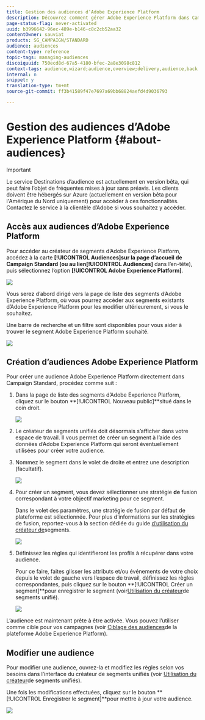 ```yaml
---
title: Gestion des audiences d’Adobe Experience Platform
description: Découvrez comment gérer Adobe Experience Platform dans Campaign Standard.
page-status-flag: never-activated
uuid: b3996642-96ec-489e-b146-c8c2cb52aa32
contentOwner: sauviat
products: SG_CAMPAIGN/STANDARD
audience: audiences
content-type: reference
topic-tags: managing-audiences
discoiquuid: 750ecd8d-67a5-4180-bfec-2a8e3098c812
context-tags: audience,wizard;audience,overview;delivery,audience,back
internal: n
snippet: y
translation-type: tm+mt
source-git-commit: ff3b41589f47e7697a69bb68824aefd4d9036793

---
```



# Gestion des audiences d’Adobe Experience Platform {#about-audiences}

>[!IMPORTANT]
>
>Le service Destinations d’audience est actuellement en version bêta, qui peut faire l’objet de fréquentes mises à jour sans préavis. Les clients doivent être hébergés sur Azure (actuellement en version bêta pour l&#39;Amérique du Nord uniquement) pour accéder à ces fonctionnalités. Contactez le service à la clientèle d’Adobe si vous souhaitez y accéder.

## Accès aux audiences d’Adobe Experience Platform

Pour accéder au créateur de segments d’Adobe Experience Platform, accédez à la carte **[!UICONTROL Audiences]**sur la page d’accueil de Campaign Standard (ou au lien**[!UICONTROL  Audiences]** dans l’en-tête), puis sélectionnez l’option **[!UICONTROL Adobe Experience Platform]**.

![](assets/aep_audiences_access.png)

Vous serez d’abord dirigé vers la page de liste des segments d’Adobe Experience Platform, où vous pourrez accéder aux segments existants d’Adobe Experience Platform pour les modifier ultérieurement, si vous le souhaitez.

Une barre de recherche et un filtre sont disponibles pour vous aider à trouver le segment Adobe Experience Platform souhaité.

![](assets/aep_audiences_list.png)

## Création d’audiences Adobe Experience Platform

Pour créer une audience Adobe Experience Platform directement dans Campaign Standard, procédez comme suit :

1. Dans la page de liste des segments d’Adobe Experience Platform, cliquez sur le bouton **[!UICONTROL Nouveau public]**situé dans le coin droit.

   ![](assets/aep_audiences_creation_create.png)

1. Le créateur de segments unifiés doit désormais s’afficher dans votre espace de travail. Il vous permet de créer un segment à l’aide des données d’Adobe Experience Platform qui seront éventuellement utilisées pour créer votre audience.

1. Nommez le segment dans le volet de droite et entrez une description (facultatif).

   ![](assets/aep_audiences_creation_edit_name.png)

1. Pour créer un segment, vous devez sélectionner une stratégie **de** fusion correspondant à votre objectif marketing pour ce segment.

   Dans le volet des paramètres, une stratégie de fusion par défaut de plateforme est sélectionnée. Pour plus d’informations sur les stratégies de fusion, reportez-vous à la section dédiée du guide [d’utilisation du créateur de](https://www.adobe.io/apis/experienceplatform/home/profile-identity-segmentation/profile-identity-segmentation-services.html#!api-specification/markdown/narrative/technical_overview/segmentation/segment-builder-guide.md)segments.

   ![](assets/aep_audiences_mergepolicy.png)

1. Définissez les règles qui identifieront les profils à récupérer dans votre audience.

   Pour ce faire, faites glisser les attributs et/ou événements de votre choix depuis le volet de gauche vers l’espace de travail, définissez les règles correspondantes, puis cliquez sur le bouton **[!UICONTROL Créer un segment]**pour enregistrer le segment (voir[Utilisation du créateur](../../audiences/using/aep-using-segment-builder.md)de segments unifié).

   ![](assets/aep_audiences_creation_query.png)

L’audience est maintenant prête à être activée. Vous pouvez l’utiliser comme cible pour vos campagnes (voir [Ciblage des audiences](../../automating/using/aep-targeting-audiences.md)de la plateforme Adobe Experience Platform).

## Modifier une audience

Pour modifier une audience, ouvrez-la et modifiez les règles selon vos besoins dans l’interface du créateur de segments unifiés (voir [Utilisation du créateur](../../audiences/using/aep-using-segment-builder.md)de segments unifiés).

Une fois les modifications effectuées, cliquez sur le bouton **[!UICONTROL Enregistrer le segment]**pour mettre à jour votre audience.

![](assets/aep_audiences_editing.png)
